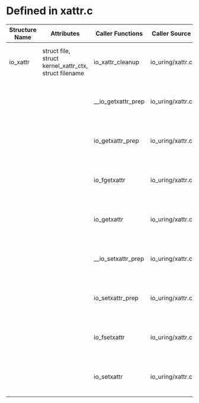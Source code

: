 # Defined in xattr.c

| Structure Name | Attributes | Caller Functions | Caller Source | Usage |
| - | - | - | - | - |
| io_xattr | struct file, struct kernel_xattr_ctx, struct filename | io_xattr_cleanup | io_uring/xattr.c | initialized local variable, function parameter |
| | | __io_getxattr_prep | io_uring/xattr.c | initialized local variable, function parameter |
| | | io_getxattr_prep | io_uring/xattr.c | initialized local variable, function parameter |
| | | io_fgetxattr | io_uring/xattr.c | initialized local variable, function parameter |
| | | io_getxattr | io_uring/xattr.c | initialized local variable, function parameter |
| | | __io_setxattr_prep | io_uring/xattr.c | initialized local variable, function parameter |
| | | io_setxattr_prep | io_uring/xattr.c | initialized local variable, function parameter |
| | | io_fsetxattr | io_uring/xattr.c | initialized local variable, function parameter |
| | | io_setxattr | io_uring/xattr.c | initialized local variable, function parameter |
